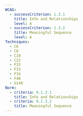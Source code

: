 ```yaml
---
WCAG:
  - successCriterion: 1.3.1
    title: Info and Relationships
    level: A
  - successCriterion: 1.3.2
    title: Meaningful Sequence
    level: A
Techniques:
  - C6
  - C8
  - C18
  - C22
  - F32
  - F33
  - F34
  - F48
  - G140
Norm:
  - criteria: 9.1.3.1
    title: Info and Relationships
  - criteria: 9.1.3.2
    title: Meaningful Sequence
---
```


